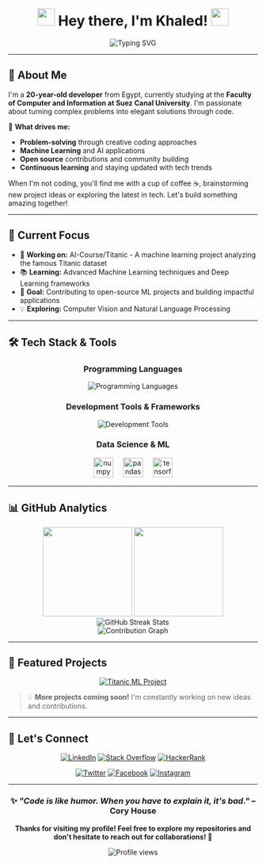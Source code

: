<h1 align="center">
  <img src="https://media.tenor.com/SNL9_xhZl9oAAAAi/waving-hand-joypixels.gif" width="35" height="35"/>
  Hey there, I'm Khaled! 
  <img src="https://media.tenor.com/SNL9_xhZl9oAAAAi/waving-hand-joypixels.gif" width="35" height="35"/>
</h1>

<p align="center">
  <img src="https://readme-typing-svg.herokuapp.com?font=Fira+Code&size=22&duration=3000&pause=1000&color=2196F3&center=true&vCenter=true&width=600&lines=Full+Stack+Developer;Machine+Learning+Enthusiast;Problem+Solver;Coffee+Lover+%E2%98%95" alt="Typing SVG" />
</p>

---

## 🚀 About Me

I'm a **20-year-old developer** from Egypt, currently studying at the **Faculty of Computer and Information at Suez Canal University**. I'm passionate about turning complex problems into elegant solutions through code. 

🎯 **What drives me:**
- **Problem-solving** through creative coding approaches
- **Machine Learning** and AI applications
- **Open source** contributions and community building
- **Continuous learning** and staying updated with tech trends

When I'm not coding, you'll find me with a cup of coffee ☕, brainstorming new project ideas or exploring the latest in tech. Let's build something amazing together!

---

## 🔭 Current Focus

- 🚀 **Working on:** AI-Course/Titanic - A machine learning project analyzing the famous Titanic dataset
- 📚 **Learning:** Advanced Machine Learning techniques and Deep Learning frameworks
- 🎯 **Goal:** Contributing to open-source ML projects and building impactful applications
- 💡 **Exploring:** Computer Vision and Natural Language Processing

---

## 🛠️ Tech Stack & Tools

<div align="center">

### Programming Languages
<img src="https://skillicons.dev/icons?i=python,cpp,c" alt="Programming Languages" />

### Development Tools & Frameworks
<img src="https://skillicons.dev/icons?i=git,github,vscode,linux" alt="Development Tools" />

### Data Science & ML
<img src="https://cdn.jsdelivr.net/gh/devicons/devicon/icons/numpy/numpy-original.svg" height="40" alt="numpy"/>
<img width="12" />
<img src="https://cdn.jsdelivr.net/gh/devicons/devicon/icons/pandas/pandas-original.svg" height="40" alt="pandas"/>
<img width="12" />
<img src="https://cdn.jsdelivr.net/gh/devicons/devicon/icons/tensorflow/tensorflow-original.svg" height="40" alt="tensorflow"/>

</div>

---

## 📊 GitHub Analytics

<div align="center">
  <img height="180em" src="https://github-readme-stats.vercel.app/api?username=MR-Unknown9&show_icons=true&theme=tokyonight&include_all_commits=true&count_private=true&hide_border=true"/>
  <img height="180em" src="https://github-readme-stats.vercel.app/api/top-langs/?username=MR-Unknown9&layout=compact&langs_count=8&theme=tokyonight&hide_border=true"/>
</div>

<div align="center">
  <img src="https://streak-stats.demolab.com?user=MR-Unknown9&theme=tokyonight&hide_border=true&border_radius=5&date_format=M%20j%5B,%20Y%5D" alt="GitHub Streak Stats" />
</div>

<div align="center">
  <img src="https://github-readme-activity-graph.vercel.app/graph?username=MR-Unknown9&theme=tokyo-night&hide_border=true&area=true" alt="Contribution Graph" />
</div>

---

## 🌟 Featured Projects

<div align="center">

[![Titanic ML Project](https://github-readme-stats.vercel.app/api/pin/?username=MR-Unknown9&repo=AI-Course&theme=tokyonight&hide_border=true)](https://github.com/MR-Unknown9/AI-Course)

</div>

> 💡 **More projects coming soon!** I'm constantly working on new ideas and contributions.

---

## 🤝 Let's Connect

<div align="center">

[![LinkedIn](https://img.shields.io/badge/LinkedIn-0077B5?style=for-the-badge&logo=linkedin&logoColor=white)](https://www.linkedin.com/in/khaled-taha-6a780b299/)
[![Stack Overflow](https://img.shields.io/badge/Stack%20Overflow-FE7A16?style=for-the-badge&logo=stack-overflow&logoColor=white)](https://stackoverflow.com/users/21764709/mrunknown19)
[![HackerRank](https://img.shields.io/badge/HackerRank-2EC866?style=for-the-badge&logo=hackerrank&logoColor=white)](https://www.hackerrank.com/profile/khaled_taha1918)

[![Twitter](https://img.shields.io/badge/Twitter-1DA1F2?style=for-the-badge&logo=twitter&logoColor=white)](https://x.com/Khaled_A_Taha1)
[![Facebook](https://img.shields.io/badge/Facebook-1877F2?style=for-the-badge&logo=facebook&logoColor=white)](https://www.facebook.com/LodaTaha19)
[![Instagram](https://img.shields.io/badge/Instagram-E4405F?style=for-the-badge&logo=instagram&logoColor=white)](https://www.instagram.com/lodataha19/)

</div>

---

<div align="center">
  
### ✨ *"Code is like humor. When you have to explain it, it's bad."* – Cory House

**Thanks for visiting my profile! Feel free to explore my repositories and don't hesitate to reach out for collaborations! 🚀**

<img src="https://komarev.com/ghpvc/?username=MR-Unknown9&color=blueviolet&style=flat-square&label=Profile+Views" alt="Profile views" />

</div>
